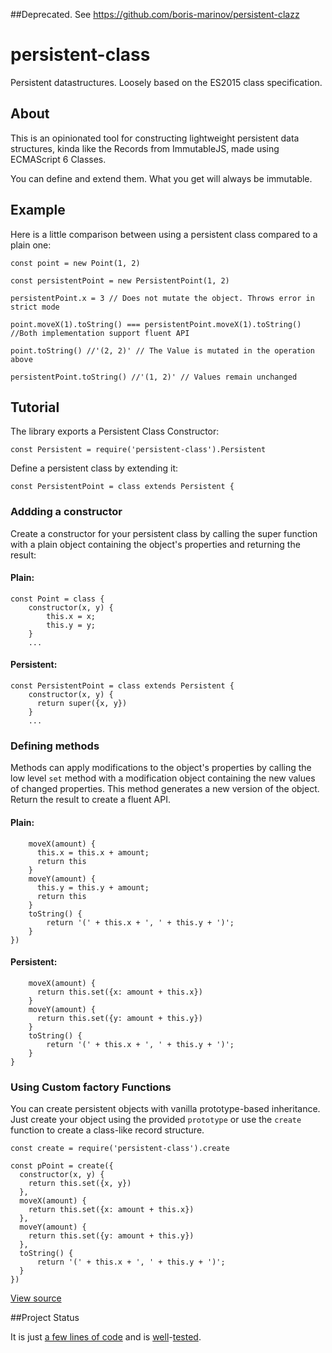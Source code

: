 ##Deprecated. See https://github.com/boris-marinov/persistent-clazz

# persistent-class
Persistent datastructures. Loosely based on the ES2015 class specification.


## About

This is an opinionated tool for constructing lightweight persistent data structures, 
kinda like the Records from ImmutableJS, made using ECMAScript 6 Classes.

You can define and extend them. What you get will always be immutable.

## Example

Here is a little comparison between using a persistent class compared to a plain one:

    const point = new Point(1, 2)
    
    const persistentPoint = new PersistentPoint(1, 2)

    persistentPoint.x = 3 // Does not mutate the object. Throws error in strict mode

    point.moveX(1).toString() === persistentPoint.moveX(1).toString() //Both implementation support fluent API

    point.toString() //'(2, 2)' // The Value is mutated in the operation above

    persistentPoint.toString() //'(1, 2)' // Values remain unchanged

## Tutorial

The library exports a Persistent Class Constructor:

    const Persistent = require('persistent-class').Persistent

Define a persistent class by extending it:

    const PersistentPoint = class extends Persistent {

### Addding a constructor

Create a constructor for your persistent class by calling the super function with a plain object containing the object's properties and returning the result:

#### Plain:

    const Point = class {
        constructor(x, y) {
            this.x = x;
            this.y = y;
        }
        ...

#### Persistent:

    const PersistentPoint = class extends Persistent {
        constructor(x, y) {
          return super({x, y}) 
        }
        ...

### Defining methods

Methods can apply modifications to the object's properties by calling the low level `set` method with a modification object containing the new values of changed properties. This method generates a new version of the object. Return the result to create a fluent API.
        
#### Plain:

        moveX(amount) {
          this.x = this.x + amount;
          return this
        }
        moveY(amount) {
          this.y = this.y + amount;
          return this
        }
        toString() {
            return '(' + this.x + ', ' + this.y + ')';
        }
    })

#### Persistent:

        moveX(amount) {
          return this.set({x: amount + this.x})
        }
        moveY(amount) {
          return this.set({y: amount + this.y})
        }
        toString() {
            return '(' + this.x + ', ' + this.y + ')';
        }
    }

### Using Custom factory Functions

You can create persistent objects with vanilla prototype-based inheritance.
Just create your object using the provided `prototype` or use the `create` function to create a class-like record structure.

    const create = require('persistent-class').create

    const pPoint = create({
      constructor(x, y) {
        return this.set({x, y}) 
      },
      moveX(amount) {
        return this.set({x: amount + this.x})
      },
      moveY(amount) {
        return this.set({y: amount + this.y})
      },
      toString() {
          return '(' + this.x + ', ' + this.y + ')';
      }
    })

[View source](test/es-class-comparison.js)

##Project Status

It is just [a few lines of code](src/main.js) and is [well](test/test.js)-[tested](test/es-class-comparison.js).


